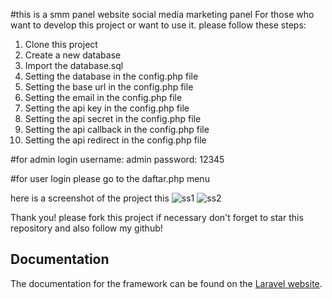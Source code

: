 #this is a smm panel website
social media marketing panel
For those who want to develop this project or want to use it.
please follow these steps:

1. Clone this project
2. Create a new database
3. Import the database.sql
4. Setting the database in the config.php file
5. Setting the base url in the config.php file
6. Setting the email in the config.php file
7. Setting the api key in the config.php file
8. Setting the api secret in the config.php file
9. Setting the api callback in the config.php file
10. Setting the api redirect in the config.php file

#for admin login
username: admin
password: 12345

#for user login
please go to the daftar.php menu

here is a screenshot of the project this
![ss1](https://user-images.githubusercontent.com/77620549/211453132-c64f018c-8765-4025-a4f8-097319a22eac.png)
![ss2](https://user-images.githubusercontent.com/77620549/211453137-ebe113c9-537f-4152-be9d-2334308c7cd5.png)

Thank you!
please fork this project if necessary
don't forget to star this repository and also follow my github!

## Documentation

The documentation for the framework can be found on the [Laravel website](http://laravel.com/docs).
